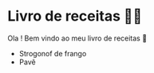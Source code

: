 # Livro de receitas :man_cook: 

Ola ! Bem vindo ao meu livro de receitas :wave:

- Strogonof de frango
- Pavê